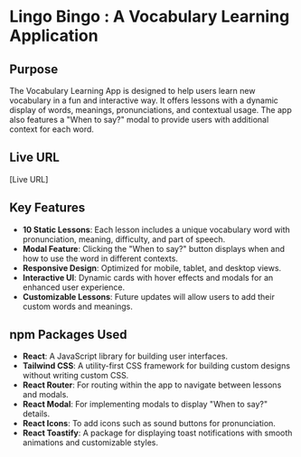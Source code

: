 # Lingo Bingo : A Vocabulary Learning Application

## Purpose
The Vocabulary Learning App is designed to help users learn new vocabulary in a fun and interactive way. It offers lessons with a dynamic display of words, meanings, pronunciations, and contextual usage. The app also features a "When to say?" modal to provide users with additional context for each word.

## Live URL
[Live URL]

## Key Features
- **10 Static Lessons**: Each lesson includes a unique vocabulary word with pronunciation, meaning, difficulty, and part of speech.
- **Modal Feature**: Clicking the "When to say?" button displays when and how to use the word in different contexts.
- **Responsive Design**: Optimized for mobile, tablet, and desktop views.
- **Interactive UI**: Dynamic cards with hover effects and modals for an enhanced user experience.
- **Customizable Lessons**: Future updates will allow users to add their custom words and meanings.

## npm Packages Used
- **React**: A JavaScript library for building user interfaces.
- **Tailwind CSS**: A utility-first CSS framework for building custom designs without writing custom CSS.
- **React Router**: For routing within the app to navigate between lessons and modals.
- **React Modal**: For implementing modals to display "When to say?" details.
- **React Icons**: To add icons such as sound buttons for pronunciation.
- **React Toastify**: A package for displaying toast notifications with smooth animations and customizable styles.

